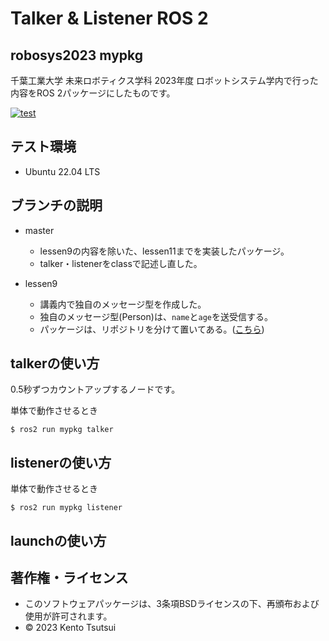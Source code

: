# Talker & Listener ROS 2
## robosys2023 mypkg
千葉工業大学 未来ロボティクス学科 2023年度 ロボットシステム学内で行った内容をROS 2パッケージにしたものです。

[![test](https://github.com/kentotutui/robosys2023_ROS-2/actions/workflows/test.yml/badge.svg)](https://github.com/kentotutui/robosys2023_ROS-2/actions/workflows/test.yml)

## テスト環境
  * Ubuntu 22.04 LTS

## ブランチの説明
  * master
    * lessen9の内容を除いた、lessen11までを実装したパッケージ。
    * talker・listenerをclassで記述し直した。

  * lessen9
    * 講義内で独自のメッセージ型を作成した。
    * 独自のメッセージ型(Person)は、`name`と`age`を送受信する。
    * パッケージは、リポジトリを分けて置いてある。([こちら](https://github.com/kentotutui/person_msgs))

## talkerの使い方
0.5秒ずつカウントアップするノードです。

単体で動作させるとき

```shell
$ ros2 run mypkg talker
```

## listenerの使い方

単体で動作させるとき

```shell
$ ros2 run mypkg listener
```

## launchの使い方

## 著作権・ライセンス
  * このソフトウェアパッケージは、3条項BSDライセンスの下、再頒布および使用が許可されます。
  * © 2023 Kento Tsutsui